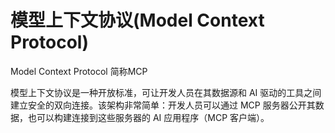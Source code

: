 # 模型上下文协议(Model Context Protocol)

Model Context Protocol 简称MCP

模型上下文协议是一种开放标准，可让开发人员在其数据源和 AI 驱动的工具之间建立安全的双向连接。该架构非常简单：开发人员可以通过 MCP 服务器公开其数据，也可以构建连接到这些服务器的 AI 应用程序（MCP 客户端）。

